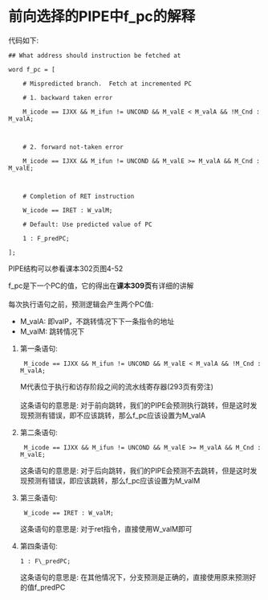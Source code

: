 # 前向选择的PIPE中f\_pc的解释

代码如下:  
```
## What address should instruction be fetched at

word f_pc = [

    # Mispredicted branch.  Fetch at incremented PC

    # 1. backward taken error

    M_icode == IJXX && M_ifun != UNCOND && M_valE < M_valA && !M_Cnd : M_valA;

    

    # 2. forward not-taken error

    M_icode == IJXX && M_ifun != UNCOND && M_valE >= M_valA && M_Cnd : M_valE;

    

    # Completion of RET instruction

    W_icode == IRET : W_valM;

    # Default: Use predicted value of PC

    1 : F_predPC;

];
```
PIPE结构可以参看课本302页图4-52  

f\_pc是下一个PC的值，它的得出在**课本309页**有详细的讲解  
<br>
每次执行语句之前，预测逻辑会产生两个PC值:   
* M\_valA: 即valP，不跳转情况下下一条指令的地址
* M\_valM: 跳转情况下

1. 第一条语句:  
        
        M_icode == IJXX && M_ifun != UNCOND && M_valE < M_valA && !M_Cnd : M_valA;

    M代表位于执行和访存阶段之间的流水线寄存器(293页有旁注)  
    <br>
    这条语句的意思是: 对于前向跳转，我们的PIPE会预测执行跳转，但是这时发现预测有错误，即不应该跳转，那么f\_pc应该设置为M\_valA  

2. 第二条语句:  

        M_icode == IJXX && M_ifun != UNCOND && M_valE >= M_valA && M_Cnd : M_valE;

    这条语句的意思是: 对于后向跳转，我们的PIPE会预测不去跳转，但是这时发现预测有错误，即应该跳转，那么f\_pc应该设置为M\_valM

3. 第三条语句:

        W_icode == IRET : W_valM;

    这条语句的意思是: 对于ret指令，直接使用W\_valM即可  

4. 第四条语句:  

       1 : F\_predPC;


    这条语句的意思是: 在其他情况下，分支预测是正确的，直接使用原来预测好的值f\_predPC   
